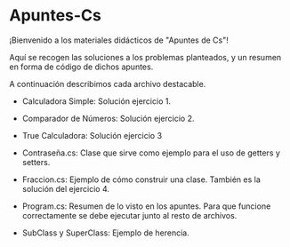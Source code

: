 # Apuntes-Cs
¡Bienvenido a los materiales didácticos de "Apuntes de Cs"! 

Aquí se recogen las soluciones a los problemas planteados, y un resumen en forma de código de dichos apuntes.

A continuación describimos cada archivo destacable.


- Calculadora Simple: Solución ejercicio 1.

- Comparador de Números: Solución ejercicio 2. 

- True Calculadora: Solución ejercicio 3

- Contraseña.cs: Clase que sirve como ejemplo para el uso de getters y setters.

- Fraccion.cs: Ejemplo de cómo construir una clase. También es la solución del ejercicio 4. 

- Program.cs: Resumen de lo visto en los apuntes. Para que funcione correctamente se debe ejecutar
junto al resto de archivos.

- SubClass y SuperClass: Ejemplo de herencia. 
